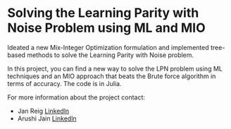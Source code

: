# Solving the Learning Parity with Noise Problem using ML and MIO

Ideated a new Mix-Integer Optimization formulation and implemented tree-based methods to solve the Learning Parity with Noise problem.

In this project, you can find a new way to solve the LPN problem using ML techniques and an MIO approach that beats the Brute force algorithm in terms of accuracy. The code is in Julia. 

For more information about the project contact:
- Jan Reig [Linkedln](https://www.linkedin.com/in/janreigtorra/)
- Arushi Jain [Linkedln](https://www.linkedin.com/in/jainarushi08/)
